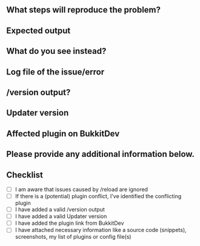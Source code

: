 ## What steps will reproduce the problem?

## Expected output

## What do you see instead?

## Log file of the issue/error

## /version output?

<!-- Please note that _without_ the specific version output your issue might be _IGNORED_ -->

## Updater version

<!-- _LATEST_ is not a valid version -->

## Affected plugin on BukkitDev

<!-- Please note that _without_ the specific plugin your issue might be _IGNORED_ -->

## Please provide any additional information below.

## Checklist

- [ ] I am aware that issues caused by /reload are ignored
- [ ] If there is a (potential) plugin conflict, I've identified the conflicting plugin
- [ ] I have added a valid /version output
- [ ] I have added a valid Updater version
- [ ] I have added the plugin link from BukkitDev
- [ ] I have attached necessary information like a source code (snippets), screenshots, my list of plugins or config file(s)
